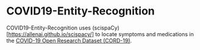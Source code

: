 # COVID19-Entity-Recognition

COVID19-Entity-Recognition uses (scispaCy)[https://allenai.github.io/scispacy/] to locate symptoms and medications in the
[COVID-19 Open Research Dataset (CORD-19)](https://www.semanticscholar.org/cord19).
